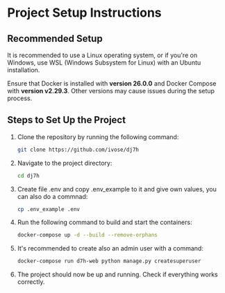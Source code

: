 
# Project Setup Instructions

## Recommended Setup

It is recommended to use a Linux operating system, or if you're on Windows, use WSL (Windows Subsystem for Linux) with an Ubuntu installation. 

Ensure that Docker is installed with **version 26.0.0** and Docker Compose with **version v2.29.3**. Other versions may cause issues during the setup process.

## Steps to Set Up the Project

1. Clone the repository by running the following command:

    ```bash
    git clone https://github.com/ivose/dj7h
    ```

2. Navigate to the project directory:

    ```bash
    cd dj7h
    ```

3. Create file .env and copy .env_example to it and give own values, you can also do a commnad:

    ```bash
    cp .env_example .env
    ```

4. Run the following command to build and start the containers:

    ```bash
    docker-compose up -d --build --remove-orphans
    ```

5. It's recommended to create also an admin user with a command:

    ```bash
    docker-compose run d7h-web python manage.py createsuperuser
    ```

6. The project should now be up and running. Check if everything works correctly.
